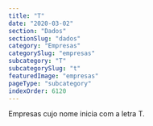 ```yaml
---
title: "T"
date: "2020-03-02"
section: "Dados"
sectionSlug: "dados"
category: "Empresas"
categorySlug: "empresas"
subcategory: "T"
subcategorySlug: "t"
featuredImage: "empresas"
pageType: "subcategory"
indexOrder: 6120
---
```


Empresas cujo nome inicia com a letra T.